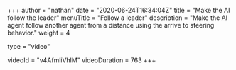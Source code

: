+++
author = "nathan"
date = "2020-06-24T16:34:04Z"
title = "Make the AI follow the leader"
menuTitle = "Follow a leader"
description = "Make the AI agent follow another agent from a distance using the arrive to steering behavior."
weight = 4

type = "video"

videoId = "v4AfmliVhlM"
videoDuration = 763
+++

